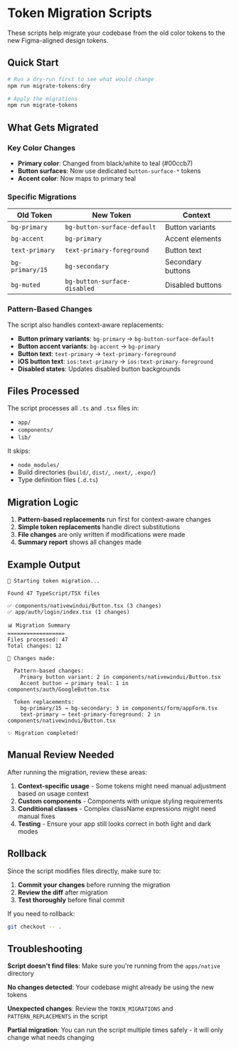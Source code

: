 # Token Migration Scripts

These scripts help migrate your codebase from the old color tokens to the new Figma-aligned design tokens.

## Quick Start

```bash
# Run a dry-run first to see what would change
npm run migrate-tokens:dry

# Apply the migrations
npm run migrate-tokens
```

## What Gets Migrated

### Key Color Changes
- **Primary color**: Changed from black/white to teal (#00ccb7)
- **Button surfaces**: Now use dedicated `button-surface-*` tokens
- **Accent color**: Now maps to primary teal

### Specific Migrations

| Old Token | New Token | Context |
|-----------|-----------|---------|
| `bg-primary` | `bg-button-surface-default` | Button variants |
| `bg-accent` | `bg-primary` | Accent elements |
| `text-primary` | `text-primary-foreground` | Button text |
| `bg-primary/15` | `bg-secondary` | Secondary buttons |
| `bg-muted` | `bg-button-surface-disabled` | Disabled buttons |

### Pattern-Based Changes

The script also handles context-aware replacements:

- **Button primary variants**: `bg-primary` → `bg-button-surface-default`
- **Button accent variants**: `bg-accent` → `bg-primary` 
- **Button text**: `text-primary` → `text-primary-foreground`
- **iOS button text**: `ios:text-primary` → `ios:text-primary-foreground`
- **Disabled states**: Updates disabled button backgrounds

## Files Processed

The script processes all `.ts` and `.tsx` files in:
- `app/`
- `components/`
- `lib/`

It skips:
- `node_modules/`
- Build directories (`build/`, `dist/`, `.next/`, `.expo/`)
- Type definition files (`.d.ts`)

## Migration Logic

1. **Pattern-based replacements** run first for context-aware changes
2. **Simple token replacements** handle direct substitutions
3. **File changes** are only written if modifications were made
4. **Summary report** shows all changes made

## Example Output

```
🚀 Starting token migration...

Found 47 TypeScript/TSX files

✅ components/nativewindui/Button.tsx (3 changes)
✅ app/auth/login/index.tsx (1 changes)

📊 Migration Summary
==================
Files processed: 47
Total changes: 12

📝 Changes made:

  Pattern-based changes:
    Primary button variant: 2 in components/nativewindui/Button.tsx
    Accent button → primary teal: 1 in components/auth/GoogleButton.tsx

  Token replacements:
    bg-primary/15 → bg-secondary: 3 in components/form/appForm.tsx
    text-primary → text-primary-foreground: 2 in components/nativewindui/Button.tsx

✨ Migration completed!
```

## Manual Review Needed

After running the migration, review these areas:

1. **Context-specific usage** - Some tokens might need manual adjustment based on usage context
2. **Custom components** - Components with unique styling requirements
3. **Conditional classes** - Complex className expressions might need manual fixes
4. **Testing** - Ensure your app still looks correct in both light and dark modes

## Rollback

Since the script modifies files directly, make sure to:
1. **Commit your changes** before running the migration
2. **Review the diff** after migration
3. **Test thoroughly** before final commit

If you need to rollback:
```bash
git checkout -- .
```

## Troubleshooting

**Script doesn't find files**: Make sure you're running from the `apps/native` directory

**No changes detected**: Your codebase might already be using the new tokens

**Unexpected changes**: Review the `TOKEN_MIGRATIONS` and `PATTERN_REPLACEMENTS` in the script

**Partial migration**: You can run the script multiple times safely - it will only change what needs changing